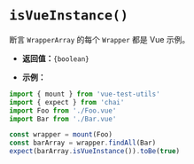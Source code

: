# `isVueInstance()`

断言 `WrapperArray` 的每个 `Wrapper` 都是 Vue 示例。

- **返回值：**`{boolean}`

- **示例：**

```js
import { mount } from 'vue-test-utils'
import { expect } from 'chai'
import Foo from './Foo.vue'
import Bar from './Bar.vue'

const wrapper = mount(Foo)
const barArray = wrapper.findAll(Bar)
expect(barArray.isVueInstance()).toBe(true)
```

